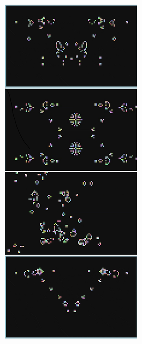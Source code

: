 


![](images/two_stream_of_gliders_05.png) ![](images/four_streams_of_gliders_05.png)         
![](images/all_king_gliders_05.png) ![](images/two_stream_of_gliders_2_05.png)    
